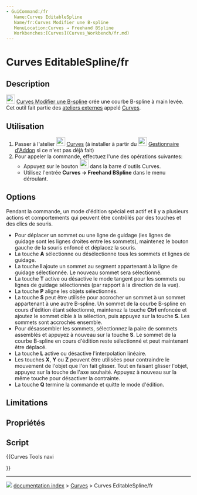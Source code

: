 ```yaml
---
- GuiCommand:/fr
   Name:Curves EditableSpline
   Name/fr:Curves Modifier une B-spline
   MenuLocation:Curves → Freehand BSpline
   Workbenches:[Curves](Curves_Workbench/fr.md)
---
```


# Curves EditableSpline/fr

## Description

<img alt="" src=images/Curves_EditableSpline.svg  style="width:24px;"> [Curves Modifier une B-spline](Curves_EditableSpline/fr.md) crée une courbe B-spline à main levée. Cet outil fait partie des [ateliers externes](External_workbenches/fr.md) appelé [Curves](Curves_Workbench/fr.md).

## Utilisation

1.  Passer à l\'atelier <img alt="" src=images/Curves_workbench_icon.svg  style="width:24px;"> [Curves](Curves_Workbench/fr.md) (à installer à partir du <img alt="" src=images/Std_AddonMgr.svg  style="width:24px;"> [Gestionnaire d\'Addon](Std_AddonMgr/fr.md) si ce n\'est pas déjà fait)
2.  Pour appeler la commande, effectuez l\'une des opérations suivantes:
    -   Appuyez sur le bouton <img alt="" src=images/Curves_EditableSpline.svg  style="width:24px;"> dans la barre d\'outils Curves.
    -   Utilisez l\'entrée **Curves → Freehand BSpline** dans le menu déroulant.

## Options

Pendant la commande, un mode d\'édition spécial est actif et il y a plusieurs actions et comportements qui peuvent être contrôlés par des touches et des clics de souris.

-   Pour déplacer un sommet ou une ligne de guidage (les lignes de guidage sont les lignes droites entre les sommets), maintenez le bouton gauche de la souris enfoncé et déplacez la souris.
-   La touche **A** sélectionne ou désélectionne tous les sommets et lignes de guidage.
-   La touche **I** ajoute un sommet au segment appartenant à la ligne de guidage sélectionnée. Le nouveau sommet sera sélectionné.
-   La touche **T** active ou désactive le mode tangent pour les sommets ou lignes de guidage sélectionnés (par rapport à la direction de la vue).
-   La touche **P** aligne les objets sélectionnés.
-   La touche **S** peut être utilisée pour accrocher un sommet à un sommet appartenant à une autre B-spline. Un sommet de la courbe B-spline en cours d\'édition étant sélectionné, maintenez la touche **Ctrl** enfoncée et ajoutez le sommet cible à la sélection, puis appuyez sur la touche **S**. Les sommets sont accrochés ensemble.
-   Pour désassembler les sommets, sélectionnez la paire de sommets assemblés et appuyez à nouveau sur la touche **S**. Le sommet de la courbe B-spline en cours d\'édition reste sélectionné et peut maintenant être déplacé.
-   La touche **L** active ou désactive l\'interpolation linéaire.
-   Les touches **X**, **Y** ou **Z** peuvent être utilisées pour contraindre le mouvement de l\'objet que l\'on fait glisser. Tout en faisant glisser l\'objet, appuyez sur la touche de l\'axe souhaité. Appuyez à nouveau sur la même touche pour désactiver la contrainte.
-   La touche **Q** termine la commande et quitte le mode d\'édition.

## Limitations

## Propriétés

## Script





{{Curves Tools navi

}}



---
![](images/Right_arrow.png) [documentation index](../README.md) > [Curves](Category_Curves.md) > Curves EditableSpline/fr
